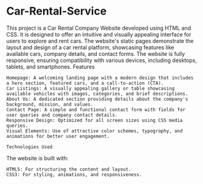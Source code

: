 # Car-Rental-Service
This project is a Car Rental Company Website developed using HTML and CSS. It is designed to offer an intuitive and visually appealing interface for users to explore and rent cars. The website's static pages demonstrate the layout and design of a car rental platform, showcasing features like available cars, company details, and contact forms.
The website is fully responsive, ensuring compatibility with various devices, including desktops, tablets, and smartphones.
Features

    Homepage: A welcoming landing page with a modern design that includes a hero section, featured cars, and a call-to-action (CTA).
    Car Listings: A visually appealing gallery or table showcasing available vehicles with images, categories, and brief descriptions.
    About Us: A dedicated section providing details about the company's background, mission, and values.
    Contact Page: A simple and functional contact form with fields for user queries and company contact details.
    Responsive Design: Optimized for all screen sizes using CSS media queries.
    Visual Elements: Use of attractive color schemes, typography, and animations for better user engagement.

    Technologies Used

The website is built with:

    HTML5: For structuring the content and layout.
    CSS3: For styling, animations, and responsiveness.
